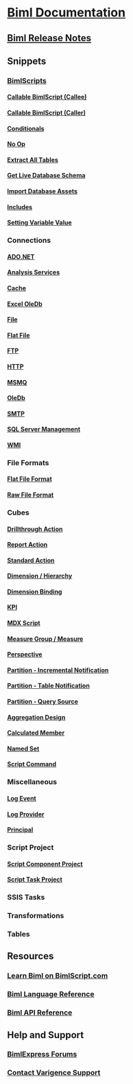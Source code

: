 # [Biml Documentation](index.md)
## [Biml Release Notes](biml-release-notes.md)
## Snippets
### [BimlScripts](snippets-bimlscripts.md)
#### [Callable BimlScript (Callee)](snippets-bimlscripts-callee.md)
#### [Callable BimlScript (Caller)](snippets-bimlscripts-caller.md)
#### [Conditionals](snippets-bimlscripts-conditionals.md)
#### [No Op](snippets-bimlscripts-no-op.md)
#### [Extract All Tables](snippets-bimlscripts-extract-all-tables.md)
#### [Get Live Database Schema](snippets-bimlscripts-get-live-database-schema.md)
#### [Import Database Assets](snippets-bimlscripts-import-database-assets.md)
#### [Includes](snippets-bimlscripts-includes.md)
#### [Setting Variable Value](snippets-bimlscripts-setting-variable-value.md)
### Connections
#### [ADO.NET](snippets-connections-adonet.md)
#### [Analysis Services](snippets-connections-analysis-services.md)
#### [Cache](snippets-connections-cache.md)
#### [Excel OleDb](snippets-connections-excel-oledb.md)
#### [File](snippets-connections-file.md)
#### [Flat File](snippets-connections-flat-file.md)
#### [FTP](snippets-connections-ftp.md)
#### [HTTP](snippets-connections-http.md)
#### [MSMQ](snippets-connections-msmq.md)
#### [OleDb](snippets-connections-oledb.md)
#### [SMTP](snippets-connections-smtp.md)
#### [SQL Server Management](snippets-connections-sql-server-management.md)
#### [WMI](snippets-connections-wwi.md)
### File Formats
#### [Flat File Format](snippets-file-formats-flat-file-format.md)
#### [Raw File Format](snippets-file-formats-raw-file-format.md)
### Cubes
#### [Drillthrough Action](snippets-cubes-drillthrough-action.md)
#### [Report Action](snippets-cubes-report-action.md)
#### [Standard Action](snippets-cubes-standard-action.md)
#### [Dimension / Hierarchy](snippets-cubes-dimension-hierarchy.md)
#### [Dimension Binding](snippets-cubes-dimension-binding.md)
#### [KPI](snippets-cubes-kpi.md)
#### [MDX Script](snippets-cubes-mdx-script.md)
#### [Measure Group / Measure](snippets-cubes-measure-group-measure.md)
#### [Perspective](snippets-cubes-perspective.md)
#### [Partition - Incremental Notification](snippets-cubes-partition-incremental-notification.md)
#### [Partition - Table Notification](snippets-cubes-partition-table-notification.md)
#### [Partition - Query Source](snippets-cubes-partition-query-source.md)
#### [Aggregation Design](snippets-cubes-aggregation-design.md)
#### [Calculated Member](snippets-cubes-calculated-member.md)
#### [Named Set](snippets-cubes-named-set.md)
#### [Script Command](snippets-cubes-script-command.md)
### Miscellaneous
#### [Log Event](snippets-miscellaneous-log-event.md)
#### [Log Provider](snippets-miscellaneous-log-provider.md)
#### [Principal](snippets-miscellaneous-principal.md)
### Script Project
#### [Script Component Project](snippets-script-projects-script-component-project.md)
#### [Script Task Project](snippets-script-projects-script-task-project.md)
### SSIS Tasks
### Transformations
### Tables
## Resources
### [Learn Biml on BimlScript.com](http://bimlscript.com/)
### [Biml Language Reference](https://varigence.com/Documentation/Language/Index)
### [Biml API Reference](https://varigence.com/Documentation/Api/Index)
## Help and Support
### [BimlExpress Forums](https://varigence.com/Forums?forumName=Biml)
### [Contact Varigence Support](https://varigence.com/Support)